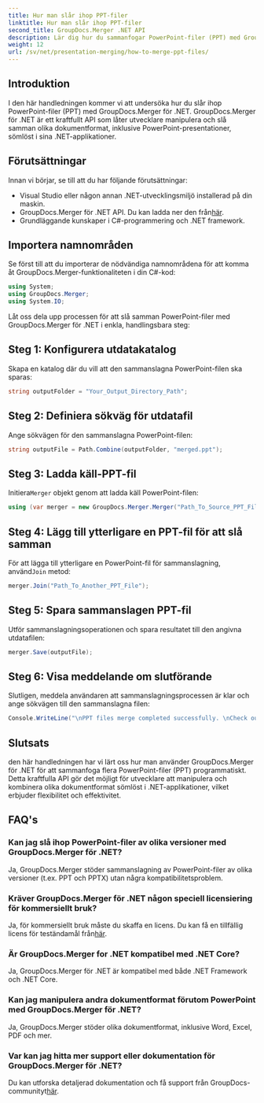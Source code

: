```yaml
---
title: Hur man slår ihop PPT-filer
linktitle: Hur man slår ihop PPT-filer
second_title: GroupDocs.Merger .NET API
description: Lär dig hur du sammanfogar PowerPoint-filer (PPT) med GroupDocs.Merger för .NET utan ansträngning. Förbättra dina .NET-applikationer med detta kraftfulla API.
weight: 12
url: /sv/net/presentation-merging/how-to-merge-ppt-files/
---
```

## Introduktion
I den här handledningen kommer vi att undersöka hur du slår ihop PowerPoint-filer (PPT) med GroupDocs.Merger för .NET. GroupDocs.Merger för .NET är ett kraftfullt API som låter utvecklare manipulera och slå samman olika dokumentformat, inklusive PowerPoint-presentationer, sömlöst i sina .NET-applikationer.
## Förutsättningar
Innan vi börjar, se till att du har följande förutsättningar:
- Visual Studio eller någon annan .NET-utvecklingsmiljö installerad på din maskin.
-  GroupDocs.Merger för .NET API. Du kan ladda ner den från[här](https://releases.groupdocs.com/merger/net/).
- Grundläggande kunskaper i C#-programmering och .NET framework.

## Importera namnområden
Se först till att du importerar de nödvändiga namnområdena för att komma åt GroupDocs.Merger-funktionaliteten i din C#-kod:
```csharp
using System; 
using GroupDocs.Merger;
using System.IO;
```

Låt oss dela upp processen för att slå samman PowerPoint-filer med GroupDocs.Merger för .NET i enkla, handlingsbara steg:
## Steg 1: Konfigurera utdatakatalog
Skapa en katalog där du vill att den sammanslagna PowerPoint-filen ska sparas:
```csharp
string outputFolder = "Your_Output_Directory_Path";
```
## Steg 2: Definiera sökväg för utdatafil
Ange sökvägen för den sammanslagna PowerPoint-filen:
```csharp
string outputFile = Path.Combine(outputFolder, "merged.ppt");
```
## Steg 3: Ladda käll-PPT-fil
 Initiera`Merger` objekt genom att ladda käll PowerPoint-filen:
```csharp
using (var merger = new GroupDocs.Merger.Merger("Path_To_Source_PPT_File"))
```
## Steg 4: Lägg till ytterligare en PPT-fil för att slå samman
 För att lägga till ytterligare en PowerPoint-fil för sammanslagning, använd`Join` metod:
```csharp
merger.Join("Path_To_Another_PPT_File");
```
## Steg 5: Spara sammanslagen PPT-fil
Utför sammanslagningsoperationen och spara resultatet till den angivna utdatafilen:
```csharp
merger.Save(outputFile);
```
## Steg 6: Visa meddelande om slutförande
Slutligen, meddela användaren att sammanslagningsprocessen är klar och ange sökvägen till den sammanslagna filen:
```csharp
Console.WriteLine("\nPPT files merge completed successfully. \nCheck output in {0}", outputFolder);
```

## Slutsats
den här handledningen har vi lärt oss hur man använder GroupDocs.Merger för .NET för att sammanfoga flera PowerPoint-filer (PPT) programmatiskt. Detta kraftfulla API gör det möjligt för utvecklare att manipulera och kombinera olika dokumentformat sömlöst i .NET-applikationer, vilket erbjuder flexibilitet och effektivitet.

## FAQ's
### Kan jag slå ihop PowerPoint-filer av olika versioner med GroupDocs.Merger för .NET?
Ja, GroupDocs.Merger stöder sammanslagning av PowerPoint-filer av olika versioner (t.ex. PPT och PPTX) utan några kompatibilitetsproblem.
### Kräver GroupDocs.Merger för .NET någon speciell licensiering för kommersiellt bruk?
 Ja, för kommersiellt bruk måste du skaffa en licens. Du kan få en tillfällig licens för teständamål från[här](https://purchase.groupdocs.com/temporary-license/).
### Är GroupDocs.Merger for .NET kompatibel med .NET Core?
Ja, GroupDocs.Merger för .NET är kompatibel med både .NET Framework och .NET Core.
### Kan jag manipulera andra dokumentformat förutom PowerPoint med GroupDocs.Merger för .NET?
Ja, GroupDocs.Merger stöder olika dokumentformat, inklusive Word, Excel, PDF och mer.
### Var kan jag hitta mer support eller dokumentation för GroupDocs.Merger för .NET?
Du kan utforska detaljerad dokumentation och få support från GroupDocs-communityt[här](https://forum.groupdocs.com/c/merger/32).